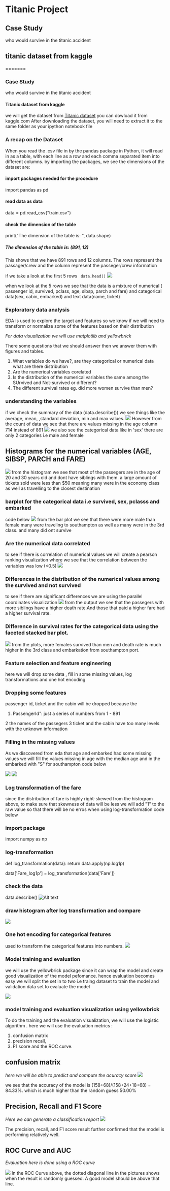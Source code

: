 # Titanic Project
## Case Study
who would survive in the titanic accident
## titanic dataset from kaggle
=======
### Case Study
who would survive in the titanic accident
#### Titanic dataset from kaggle
we will get the dataset from  [Titanic dataset](https://www.kaggle.com/c/titanic/data) you can dowload it from kaggle.com
After downloading the dataset, you will need to extract it to the same folder as your ipython notebook file

### A recap on the Dataset
When you read the .csv file in by the pandas package in Python, it will read in as a table, with each line as a row and each comma separated item into different columns. by importing the packages, we see the dimensions of the dataset are:

#### import packages needed for the procedure
import pandas as pd

#### read data as data
data = pd.read_csv("train.csv")

#### check the dimension of the table
print("The dimension of the table is: ", data.shape)

##### The dimension of the table is:  (891, 12)
This shows that we have 891 rows and 12 columns. The rows represent the passager/crew and the column represent the passeger/crew information 


if we take a look at the first 5 rows 
`` data.head()``
![](/head.png )

when we look at the 5 rows we see that the data is a mixture of numerical ( passenger id, survived, pclass, age, sibsp, parch and fare) and categorical data(sex, cabin, embarked) and text data(name, ticket)


### Exploratory data analysis
EDA is used to explore the target and features so we know if we will need to transform or normalize some of the features based on their distribution

*For data visualization we will use matplotlib and yellowbrick*

There some questions that we should answer then we answer them with figures and tables.

1. What variables do we have?, are they categorical or numerical data what are there distribution
2. Are the numerical variables corelated
3. Is the distribution of the numerical variables the same among the SUrvived and Not-survived or different?
4. The different survival rates eg. did more women survive than men?


### understanding the variables

if we check the summary of the data  (data.describe())   we see things like the  average, mean, ,standard deviation, min and max values.
![](describe.png)
 However from the count of data we see that there are values missing in the age column  714 instead of 891
![](/include.png)
we also see the categorical data like in 'sex' there are only 2 categories i.e male and female

## Histograms for the numerical variables (AGE, SIBSP, PARCH and FARE)

![](/hist.png)
from the histogram we see that most of the passegers are in the age of 20 and 30 years old and dont have siblings with them. 
a large amount of tickets sold were less than $50 meaning many were in the economy class as well as travelling to the closest destination



### barplot for the categorical data  i.e survived,  sex, pclasss and embarked    
code below
![](/bar.png)
from the bar plot we see that there were more male than female 
many were traveling to southampton as well as many were in the 3rd class. and many did ont survive


### Are the numerical data correlated
to see if there is correlation of  numerical values we will create a pearson ranking visualization where we see that the correlation between the variables was low (<0.5)
![](/pearson.png)


### Differences in the distribution of the numerical values among the survived and not survived 
to see if there are significant differences we are using the parallel coordinates visualization
![](/parallel.png)
from the output we see that the passegers with more siblings have a higher death rate.And those that paid a higher fare had a higher survival rate.


### Difference in survival rates for the categorical data using the  faceted stacked bar plot.

![](/barplot.png)
 from the plots,  more females survived than men and death rate is much higher in the 3rd class and embarkation from southampton port. 



### Feature selection and feature engineering 
here we will drop some data , fill in some missing values, log transformations and one hot encoding 



### Dropping some features
passenger id, ticket  and the cabin  will be dropped because the 
1. PassengerId": just a series of numbers from 1 - 891 

2 the names of the passegers
3 ticket and the cabin have too many levels with the unknown information


### Filling in the missing  values 
As we discovered from eda that age and embarked had some missing values we will fill the values missing  in age with the median age and in the embarked with "S" for southampton 
code below

![](/age.png?raw=true)
![](/embarked.png?raw=true)



### Log transformation of the fare
 since the distribution of fare is highly right-skewed from the histogram above,  to make sure that skewness of data will be less we will add "1" to the raw value so that there will be no erros when using log-transformation
code below
### import package
import numpy as np

### log-transformation
def log_transformation(data):
    return data.apply(np.log1p)

data['Fare_log1p'] = log_transformation(data['Fare'])

### check the data
data.describe()
![Alt text](/home/jahson/Desktop/project/check.png?raw=true)


### draw histogram after log transformation and compare
 
![](/farelog.png?raw=true)

### One hot encoding for categorical features 
used to transform the categorical features into numbers.
![](/encode.png?raw=true)

### Model training and evaluation

we will use the yellowbrick package since it can wrap the model and create good visualization of the model pefomance. hence evaluation becomes easy
we will split the set in to two  i.e traing dataset to train the model and validation data set to evaluate the model


![](/training.png?raw=true)

### model training and evaluation visualization using yellowbrick
To do the training and the evaluation visualization, we will use the logistic algorithm .  here we will use the evaluation metrics  : 
1. confusion matrix
2. precision recall,  
3. F1 score and the ROC curve.
 

## confusion matrix
_here we will be able to predict and compute the acuracy score_
![](/confusionmatrix.png?raw=true)


we see that the accuracy of the model is (158+68)/(158+24+18+68) = 84.33%.  which is much higher than the random guess 50.00%

## Precision, Recall and F1 Score
_Here we can generate a classification report_
![](/precision.png?raw=true)

The precision, recall, and F1 score result further confirmed that the model is performing relatively well.


## ROC Curve and AUC
_Evaluation here is done using a ROC curve_

![](/roccurve.png?raw=true)
In the ROC Curve above, the dotted diagonal line in the pictures shows when the result is randomly guessed. A good model should be above that line.




